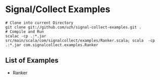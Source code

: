 Signal/Collect Examples
=======================

```
# Clone into current Directory
git clone git://github.com/uzh/signal-collect-examples.git .
# Compile and Run
scalac -cp .:*.jar src/main/scala/com/signalcollect/examples/Ranker.scala; scala  -cp .:*.jar com.signalcollect.examples.Ranker
```

## List of Examples

* Ranker